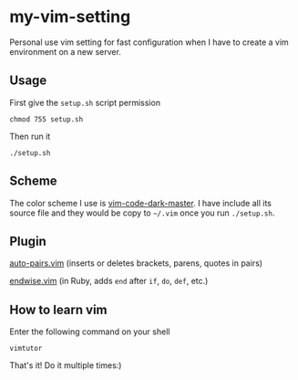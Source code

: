 # my-vim-setting
Personal use vim setting for fast configuration when I have to create a vim environment on a new server. 

## Usage
First give the `setup.sh` script permission
```shell
chmod 755 setup.sh
```
Then run it
```shell
./setup.sh
```


## Scheme

The color scheme I use is [vim-code-dark-master](https://github.com/tomasiser/vim-code-dark). I have include all its source file and they would be copy to `~/.vim` once you run `./setup.sh`. 

## Plugin

 [auto-pairs.vim](https://github.com/jiangmiao/auto-pairs) (inserts or deletes brackets, parens, quotes in pairs)

 [endwise.vim](https://github.com/tpope/vim-endwise) (in Ruby, adds `end` after `if`, `do`, `def`, etc.)

## How to learn vim

Enter the following command on your shell

```shell
vimtutor
```

That's it! Do it multiple times:)

